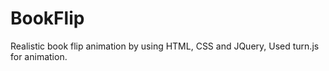 # BookFlip
Realistic book flip animation by using HTML, CSS and JQuery, Used turn.js for animation.
